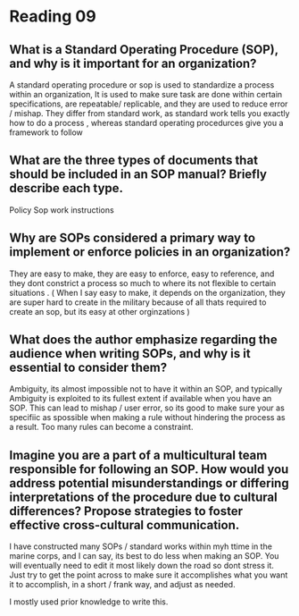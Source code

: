 # Reading 09

## What is a Standard Operating Procedure (SOP), and why is it important for an organization? 

A  standard operating procedure or sop is used to standardize a process within an organization, It is used to make sure task are done within certain specifications, are repeatable/ replicable, and they are used to reduce error / mishap. They differ from standard work, as standard work tells you exactly how to do a process , whereas standard operating procedurces give you a framework to follow
## What are the three types of documents that should be included in an SOP manual? Briefly describe each type.
Policy
Sop 
work instructions

## Why are SOPs considered a primary way to implement or enforce policies in an organization?

They are easy to make, they are easy to enforce, easy to reference, and they dont constrict a process so much to where its not flexible to certain situations . ( When I say easy to make, it depends on the organization, they are super hard to create in the military because of all thats required to create an sop, but its easy at other orginzations )

## What does the author emphasize regarding the audience when writing SOPs, and why is it essential to consider them?

Ambiguity, its almost impossible not to have it within an SOP, and typically Ambiguity is exploited to its fullest extent if available when you have an SOP. This can lead to mishap / user error, so its good to make sure your as specifiic as spossible when making a rule without hindering the process as a result. Too many rules can become a constraint. 

## Imagine you are a part of a multicultural team responsible for following an SOP. How would you address potential misunderstandings or differing interpretations of the procedure due to cultural differences? Propose strategies to foster effective cross-cultural communication.

I have constructed many SOPs / standard works within myh  ttime in the marine corps, and I can say, its best to do less when making an SOP. You will eventually need to edit it most likely down the road so dont stress it. Just try to get the point across to make sure it accomplishes what you want it to accomplish, in a short / frank way, and adjust as needed. 

I mostly used prior knowledge to write this.
